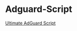 # Adguard-Script
[Ultimate AdGuard Script](https://github.com/K3NOXOFFICIAL/Adguard-Script/releases/latest/download/Adguard.Settings.json)
